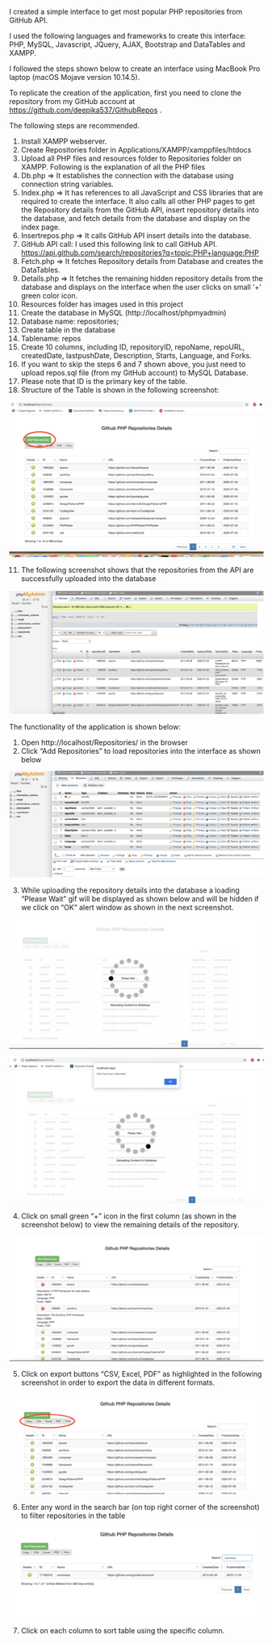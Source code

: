 
I created a simple interface to get most popular PHP repositories from GitHub API.

I used the following languages and frameworks to create this interface:
PHP, MySQL, Javascript, JQuery, AJAX, Bootstrap and DataTables and XAMPP.

I followed the steps shown below to create an interface using MacBook Pro laptop (macOS Mojave version 10.14.5). 

To replicate the creation of the application, first you need to clone the repository from my GitHub account at https://github.com/deepika537/GithubRepos . 

The following steps are recommended.

1.	Install XAMPP webserver.
2.	Create Repositories folder in Applications/XAMPP/xamppfiles/htdocs
3.	Upload all PHP files and resources folder to Repositories folder on XAMPP. Following is the explanation of all the PHP files
  1.	Db.php => It establishes the connection with the database using connection string variables.
  2.	Index.php => It has references to all JavaScript and CSS libraries that are required to create the interface. It also calls all other PHP pages to get the Repository details from the GitHub API, insert repository details into the database, and fetch details from the database and display on the index page.
  3.	Insertrepos.php => It calls GitHub API insert details into the database.
  4.	GitHub API call: I used this following link to call GitHub API. https://api.github.com/search/repositories?q=topic:PHP+language:PHP
  5.	Fetch.php => It fetches Repository details from Database and creates the DataTables.
  6.	Details.php => It fetches the remaining hidden repository details from the database and displays on the interface when the user clicks on small ‘+’ green color icon.
4.	Resources folder has images used in this project
5.	Create the database in MySQL (http://localhost/phpmyadmin)
  1.	Database name: repositories;
6.	Create table in the database
  1.	Tablename: repos
7.	Create 10 columns, including ID, repositoryID, repoName, repoURL, createdDate, 
lastpushDate, Description, Starts, Language, and Forks. 
8.	If you want to skip the steps 6 and 7 shown above, you just need to upload repos.sql file (from my GitHub account) to MySQL Database.
9.	Please note that ID is the primary key of the table.
10.	Structure of the Table is shown in the following screenshot:

![ScreenShot1](/Images/ScreenShot1.jpg?raw=true "Optional Title")
 
11.	The following screenshot shows that the repositories from the API are successfully uploaded into the database 

![ScreenShot2](/Images/ScreenShot2.jpg?raw=true "Optional Title") 


The functionality of the application is shown below:

1.	Open http://localhost/Repositories/ in the browser
2.	Click “Add Repositories” to load repositories into the interface as shown below

![ScreenShot3](/Images/ScreenShot3.jpg?raw=true "Optional Title")
 

3.	While uploading the repository details into the database a loading “Please Wait” gif will be displayed as shown below and will be hidden if we click on “OK” alert window as shown in the next screenshot.
 
![ScreenShot4](/Images/ScreenShot4.jpg?raw=true "Optional Title")
 
![ScreenShot5](/Images/ScreenShot5.jpg?raw=true "Optional Title")

4.	Click on small green “+” icon in the first column (as shown in the screenshot below) to view the remaining details of the repository.

![ScreenShot6](/Images/ScreenShot6.jpg?raw=true "Optional Title") 

5.	Click on export buttons “CSV, Excel, PDF” as highlighted in the following screenshot in order to export the data in different formats.

![ScreenShot7](/Images/ScreenShot7.jpg?raw=true "Optional Title") 

6.	Enter any word in the search bar (on top right corner of the screenshot) to filter repositories in the table

![ScreenShot8](/Images/ScreenShot8.jpg?raw=true "Optional Title")
 
7.	Click on each column to sort table using the specific column.

